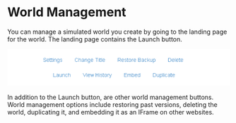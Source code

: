 # World Management

You can manage a simulated world you create by going to the landing page for the world.  The landing page contains the Launch button.

![World Management Buttons](../images/world-management.png)

In addition to the Launch button, are other world management buttons.  World management options include restoring past versions, deleting the world, duplicating it, and embedding it as an IFrame on other websites.


